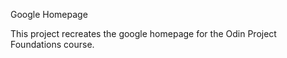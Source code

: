 Google Homepage

This project recreates the google homepage for the Odin Project Foundations course.